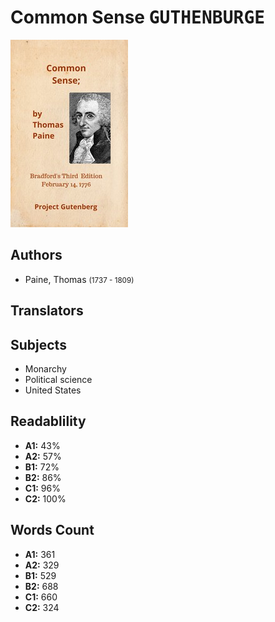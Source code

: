 # Common Sense <kbd>GUTHENBURGE</kbd>

![](./cover.medium.jpg "")

## Authors


 - Paine, Thomas <small>(1737 - 1809)</small>

## Translators



## Subjects


 - Monarchy
 - Political science
 - United States

## Readablility


 - **A1:** 43%
 - **A2:** 57%
 - **B1:** 72%
 - **B2:** 86%
 - **C1:** 96%
 - **C2:** 100%

## Words Count


 - **A1:** 361
 - **A2:** 329
 - **B1:** 529
 - **B2:** 688
 - **C1:** 660
 - **C2:** 324
